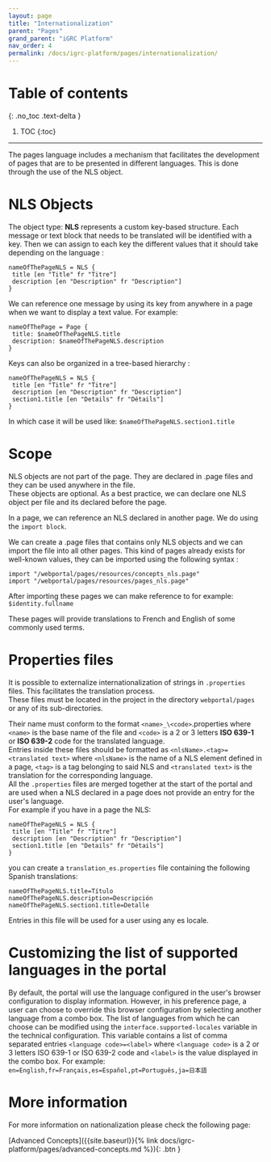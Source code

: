 ```yaml
---
layout: page
title: "Internationalization"
parent: "Pages"
grand_parent: "iGRC Platform"
nav_order: 4
permalink: /docs/igrc-platform/pages/internationalization/
---
```


# Table of contents
{: .no_toc .text-delta }

1. TOC
{:toc}
---

The pages language includes a mechanism that facilitates the development of pages that are to be presented in different languages.
This is done through the use of the NLS object. 

# NLS Objects

The object type: **NLS** represents a custom key-based structure. Each message or text block that needs to be translated will be identified with a key. Then we can assign to each key the different values that it should take depending on the language :

```
nameOfThePageNLS = NLS {
 title [en "Title" fr "Titre"]
 description [en "Description" fr "Description"]
}
```

We can reference one message by using its key from anywhere in a page when we want to display a text value. For example:   

```
nameOfThePage = Page {
 title: $nameOfThePageNLS.title
 description: $nameOfThePageNLS.description
}
```

Keys can also be organized in a tree-based hierarchy :   

```
nameOfThePageNLS = NLS {
 title [en "Title" fr "Titre"]
 description [en "Description" fr "Description"]
 section1.title [en "Details" fr "Détails"]
}
```

In which case it will be used like: `$nameOfThePageNLS.section1.title`

# Scope

NLS objects are not part of the page. They are declared in .page files and they can be used anywhere in the file.   
These objects are optional. As a best practice, we can declare one NLS object per file and its declared before the page.   

In a page, we can reference an NLS declared in another page. We do using the `import block`.   

We can create a .page files that contains only NLS objects and we can import the file into all other pages. This kind of pages already exists for well-known values, they can be imported using the following syntax :   

```
import "/webportal/pages/resources/concepts_nls.page"
import "/webportal/pages/resources/pages_nls.page"
```

After importing these pages we can make reference to for example: `$identity.fullname`   

These pages will provide translations to French and English of some commonly used terms.

# Properties files

It is possible to externalize internationalization of strings in `.properties` files. This facilitates the translation process.    
These files must be located in the project in the directory `webportal/pages` or any of its sub-directories.    

Their name must conform to the format `<name>_\<code>`.properties where `<name>` is the base name of the file and `<code>` is a 2 or 3 letters **ISO 639-1** or **ISO 639-2** code for the translated language.   
Entries inside these files should be formatted as `<nlsName>.<tag>=<translated text>` where `<nlsName>` is the name of a NLS element defined in a page, `<tag>` is a tag belonging to said NLS and `<translated text>` is the translation for the corresponding language.   
All the `.properties` files are merged together at the start of the portal and are used when a NLS declared in a page does not provide an entry for the user's language.   
For example if you have in a page the NLS:  

```
nameOfThePageNLS = NLS {
 title [en "Title" fr "Titre"]
 description [en "Description" fr "Description"]
 section1.title [en "Details" fr "Détails"]
}
```

you can create a `translation_es.properties` file containing the following Spanish translations:   

```
nameOfThePageNLS.title=Título
nameOfThePageNLS.description=Descripción
nameOfThePageNLS.section1.title=Detalle
```

Entries in this file will be used for a user using any es locale.

# Customizing the list of supported languages in the portal

By default, the portal will use the language configured in the user's browser configuration to display information. However, in his preference page, a user can choose to override this browser configuration by selecting another language from a combo box.
The list of languages from which he can choose can be modified using the `interface.supported-locales` variable in the technical configuration. This variable contains a list of comma separated entries `<language code>=<label>` where `<language code>` is a 2 or 3 letters ISO 639-1 or ISO 639-2 code and `<label>` is the value displayed in the combo box. For example:   
`en=English,fr=Français,es=Español,pt=Português,ja=日本語`

# More information

For more information on nationalization please check the following page:

[Advanced Concepts]({{site.baseurl}}{% link docs/igrc-platform/pages/advanced-concepts.md %}){: .btn }
